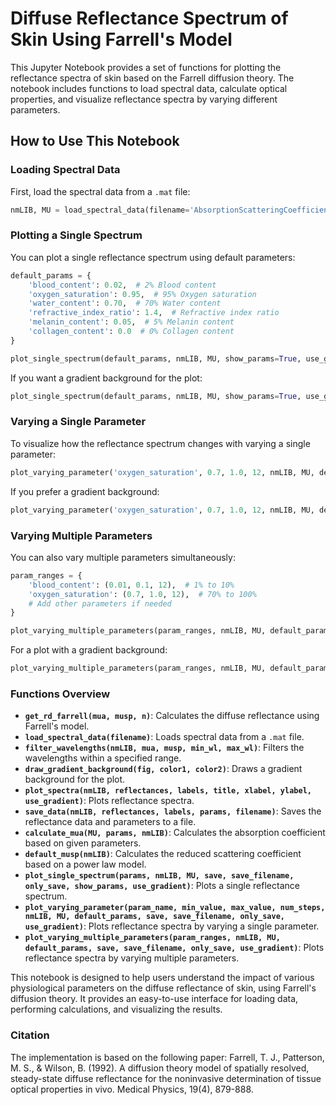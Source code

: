 # Diffuse Reflectance Spectrum of Skin Using Farrell's Model

This Jupyter Notebook provides a set of functions for plotting the reflectance spectra of skin based on the Farrell diffusion theory. The notebook includes functions to load spectral data, calculate optical properties, and visualize reflectance spectra by varying different parameters.

## How to Use This Notebook

### Loading Spectral Data

First, load the spectral data from a `.mat` file:

```python
nmLIB, MU = load_spectral_data(filename='AbsorptionScatteringCoefficients.mat')
```

### Plotting a Single Spectrum

You can plot a single reflectance spectrum using default parameters:

```python
default_params = {
    'blood_content': 0.02,  # 2% Blood content
    'oxygen_saturation': 0.95,  # 95% Oxygen saturation
    'water_content': 0.70,  # 70% Water content
    'refractive_index_ratio': 1.4,  # Refractive index ratio
    'melanin_content': 0.05,  # 5% Melanin content
    'collagen_content': 0.0  # 0% Collagen content
}

plot_single_spectrum(default_params, nmLIB, MU, show_params=True, use_gradient=False)
```

If you want a gradient background for the plot:

```python
plot_single_spectrum(default_params, nmLIB, MU, show_params=True, use_gradient=True)
```

### Varying a Single Parameter

To visualize how the reflectance spectrum changes with varying a single parameter:

```python
plot_varying_parameter('oxygen_saturation', 0.7, 1.0, 12, nmLIB, MU, default_params, use_gradient=False)
```

If you prefer a gradient background:

```python
plot_varying_parameter('oxygen_saturation', 0.7, 1.0, 12, nmLIB, MU, default_params, use_gradient=True)
```

### Varying Multiple Parameters

You can also vary multiple parameters simultaneously:

```python
param_ranges = {
    'blood_content': (0.01, 0.1, 12),  # 1% to 10%
    'oxygen_saturation': (0.7, 1.0, 12),  # 70% to 100%
    # Add other parameters if needed
}

plot_varying_multiple_parameters(param_ranges, nmLIB, MU, default_params, use_gradient=False)
```

For a plot with a gradient background:

```python
plot_varying_multiple_parameters(param_ranges, nmLIB, MU, default_params, use_gradient=True)
```

### Functions Overview

- **`get_rd_farrell(mua, musp, n)`**: Calculates the diffuse reflectance using Farrell's model.
- **`load_spectral_data(filename)`**: Loads spectral data from a `.mat` file.
- **`filter_wavelengths(nmLIB, mua, musp, min_wl, max_wl)`**: Filters the wavelengths within a specified range.
- **`draw_gradient_background(fig, color1, color2)`**: Draws a gradient background for the plot.
- **`plot_spectra(nmLIB, reflectances, labels, title, xlabel, ylabel, use_gradient)`**: Plots reflectance spectra.
- **`save_data(nmLIB, reflectances, labels, params, filename)`**: Saves the reflectance data and parameters to a file.
- **`calculate_mua(MU, params, nmLIB)`**: Calculates the absorption coefficient based on given parameters.
- **`default_musp(nmLIB)`**: Calculates the reduced scattering coefficient based on a power law model.
- **`plot_single_spectrum(params, nmLIB, MU, save, save_filename, only_save, show_params, use_gradient)`**: Plots a single reflectance spectrum.
- **`plot_varying_parameter(param_name, min_value, max_value, num_steps, nmLIB, MU, default_params, save, save_filename, only_save, use_gradient)`**: Plots reflectance spectra by varying a single parameter.
- **`plot_varying_multiple_parameters(param_ranges, nmLIB, MU, default_params, save, save_filename, only_save, use_gradient)`**: Plots reflectance spectra by varying multiple parameters.

This notebook is designed to help users understand the impact of various physiological parameters on the diffuse reflectance of skin, using Farrell's diffusion theory. It provides an easy-to-use interface for loading data, performing calculations, and visualizing the results.

### Citation

The implementation is based on the following paper:
Farrell, T. J., Patterson, M. S., & Wilson, B. (1992). A diffusion theory model of spatially resolved, steady-state diffuse reflectance for the noninvasive determination of tissue optical properties in vivo. Medical Physics, 19(4), 879-888.

